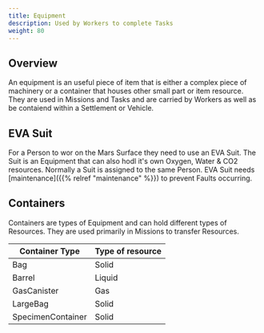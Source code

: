 ```yaml
---
title: Equipment
description: Used by Workers to complete Tasks
weight: 80
---
```


## Overview
An equipment is an useful piece of item that is either a complex piece of machinery or a container that houses other small part or item resource. They are used in Missions and Tasks and are carried by Workers as well as be contaiend within a Settlement or Vehicle.

## EVA Suit
For a Person to wor on the Mars Surface they need to use an EVA Suit. The Suit is an Equipment that can also hodl it's own Oxygen, Water & CO2 resources.
Normally a Suit is assigned to the same Person.
EVA Suit needs [maintenance]({{% relref "maintenance" %}}) to prevent Faults occurring.

## Containers
Containers are types of Equipment and can hold different types of Resources. They are used primarily in Missions to transfer Resources.

| Container Type | Type of resource |
|------|--------|
|Bag | Solid |
|Barrel	| Liquid |
|GasCanister | Gas |
|LargeBag |	Solid |
|SpecimenContainer | Solid |

